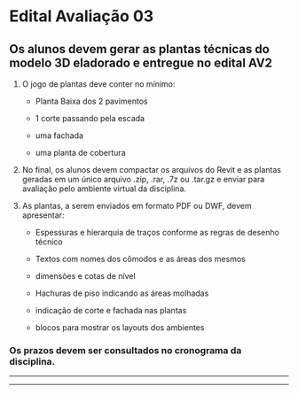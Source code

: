 # Edital Avaliação 03

## Os alunos devem gerar as plantas técnicas do modelo 3D eladorado e entregue no edital AV2 

1. O jogo de plantas deve conter no mínimo:

    - Planta Baixa dos 2 pavimentos

    - 1 corte passando pela escada

    - uma fachada

    - uma planta de cobertura

2. No final, os alunos devem compactar os arquivos do Revit e as plantas geradas em um único arquivo .zip, .rar, .7z ou .tar.gz e enviar para avaliação pelo ambiente virtual da disciplina.


2. As plantas, a serem enviados em formato PDF ou DWF, devem apresentar:

    - Espessuras e hierarquia de traços conforme as regras de desenho técnico

    - Textos com nomes dos cômodos e as áreas dos mesmos

    - dimensões e cotas de nível

    - Hachuras de piso indicando as áreas molhadas

    - indicação de corte e fachada nas plantas

    - blocos para mostrar os layouts dos ambientes


### Os prazos devem ser consultados no cronograma da disciplina.

----------------------------

----------------------------